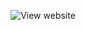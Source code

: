 
<p align="center" >
    <img src="https://user-images.githubusercontent.com/39314951/165286964-dcff506d-6db5-453a-860b-08e456a78fcd.png" href="https://simone-lungarella.github.io/" title="View website" />
</p>
